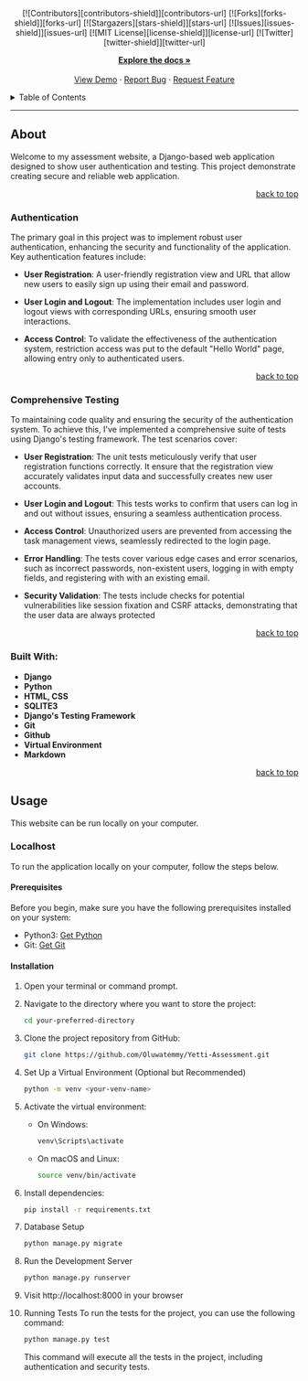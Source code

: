 <!-- Back to Top Navigation Anchor -->
<a name="readme-top"></a>

<!-- Project Shields -->
<div align="center">

  [![Contributors][contributors-shield]][contributors-url]
  [![Forks][forks-shield]][forks-url]
  [![Stargazers][stars-shield]][stars-url]
  [![Issues][issues-shield]][issues-url]
  [![MIT License][license-shield]][license-url]
  [![Twitter][twitter-shield]][twitter-url]
</div>

<div>
  <p align="center">
    <a href="https://github.com/Oluwatemmy/Yetti-Assessment/blob/main/README.md"><strong>Explore the docs »</strong></a>
    <br />
    <br />
    <a href="#sample">View Demo</a>
    ·
    <a href="https://github.com/Oluwatemmy/Yetti-Assessment/issues">Report Bug</a>
    ·
    <a href="https://github.com/Oluwatemmy/Yetti-Assessment/issues">Request Feature</a>
  </p>
</div>

<!-- Table of Contents -->
<details>
    <summary>Table of Contents</summary>
    <ol>
        <li>
            <a href="#about">About</a>
            <ul>
                <li><a href="#authentication">Authentication</a></li>
                <li><a href="#comprehensive-testing">Comprehensive Testing</a></li>
                <li><a href="#built-with">Built With</a></li>
            </ul>
        </li>
        <li>
            <a href="#usage">Usage</a>
            <ul>
                <li>
                <a href="#localhost">Localhost</a>
                <ul>
                    <li><a href="#prerequisites">Prerequisites</a></li>
                    <li><a href="#installation">Installation</a></li>
                </ul>
                </li>
            </ul>
        </li>  
        <li><a href="#sample">Sample</a></li>
        <li><a href="#license">License</a></li>
        <li><a href="#contact">Contact</a></li> 
    </ol>
    <p align="right"><a href="#readme-top">back to top</a></p>
</details>

---

<!-- About -->
## About

Welcome to my assessment website, a Django-based web application designed to show user authentication and testing. This project demonstrate creating secure and reliable web application.

<p align="right"><a href="#readme-top">back to top</a></p>

### Authentication

The primary goal in this project was to implement robust user authentication, enhancing the security and functionality of the application. Key authentication features include:

- **User Registration**: A user-friendly registration view and URL that allow new users to easily sign up using their email and password.

- **User Login and Logout**: The implementation includes user login and logout views with corresponding URLs, ensuring smooth user interactions.

- **Access Control**: To validate the effectiveness of the authentication system, restriction access was put to the default "Hello World" page, allowing entry only to authenticated users.

<p align="right"><a href="#readme-top">back to top</a></p>

### Comprehensive Testing

To maintaining code quality and ensuring the security of the authentication system. To achieve this, I've implemented a comprehensive suite of tests using Django's testing framework. The test scenarios cover:

- **User Registration**: The unit tests meticulously verify that user registration functions correctly. It ensure that the registration view accurately validates input data and successfully creates new user accounts.

- **User Login and Logout**: This tests works to confirm that users can log in and out without issues, ensuring a seamless authentication process.

- **Access Control**: Unauthorized users are prevented from accessing the task management views, seamlessly redirected to the login page.

- **Error Handling**: The tests cover various edge cases and error scenarios, such as incorrect passwords, non-existent users, logging in with empty fields, and registering with with an existing email.

- **Security Validation**: The tests include checks for potential vulnerabilities like session fixation and CSRF attacks, demonstrating that the user data are always protected

<p align="right"><a href="#readme-top">back to top</a></p>

### Built With:
* **Django**
* **Python**
* **HTML, CSS**
* **SQLITE3**
* **Django's Testing Framework**
* **Git**
* **Github**
* **Virtual Environment**
* **Markdown**

<p align="right"><a href="#readme-top">back to top</a></p>


<!-- Getting Started -->
## Usage

This website can be run locally on your computer.

### Localhost

To run the application locally on your computer, follow the steps below.

#### Prerequisites

Before you begin, make sure you have the following prerequisites installed on your system:

* Python3: [Get Python](https://www.python.org/downloads/)
* Git: [Get Git](https://git-scm.com/downloads)

#### Installation
1. Open your terminal or command prompt.
2. Navigate to the directory where you want to store the project:
    ```sh
    cd your-preferred-directory
    ```
3. Clone the project repository from GitHub:
    ```sh
    git clone https://github.com/Oluwatemmy/Yetti-Assessment.git
    ```
4. Set Up a Virtual Environment (Optional but Recommended)
    ```sh
    python -m venv <your-venv-name>
    ```
5. Activate the virtual environment:
    * On Windows:
      ```sh
      venv\Scripts\activate
      ```
    * On macOS and Linux:
      ```sh
      source venv/bin/activate
      ```
6. Install dependencies:
    ```sh
    pip install -r requirements.txt
    ```
7. Database Setup
    ```sh
    python manage.py migrate
    ```
8. Run the Development Server
    ```sh
    python manage.py runserver
    ```
9. Visit http://localhost:8000 in your browser

10. Running Tests
    To run the tests for the project, you can use the following command:
    ```sh
    python manage.py test
    ```

    This command will execute all the tests in the project, including authentication and security tests.